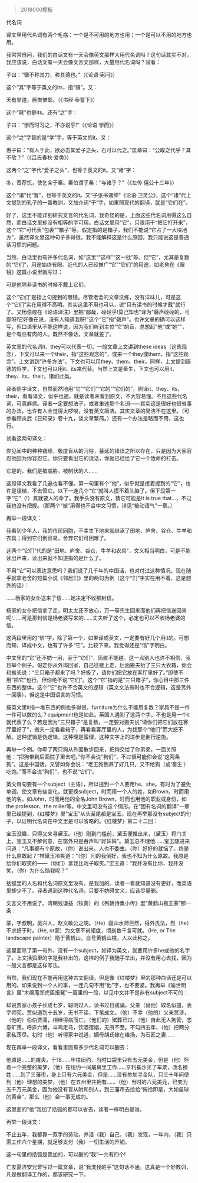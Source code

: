 # 
> 2018000模板



代名词


译文里用代名词有两个毛病：一个是不可用的地方也用；一个是可以不用的地方也用。

我常常自问，我们的白话文有一天会像英文那样大用代名词吗？这句话其实不对，我应该说，白话文有一天会像文言文那样，大量用代名词吗？试看：





子曰：“骥不称其力，称其德也。”（《论语·宪问》）





这个“其”字等于英文的its，指“骥”。又：





天有显道，厥类惟彰。（《书经·泰誓下》）





这个“厥”也是its。还有“之”字：





子曰：“学而时习之，不亦说乎!”（《论语·学而》）





这个“之”字替的是“学”字，等于英文的it。又：





惠子曰：“有人于此，欲必击其爱子之头，石可以代之。”匡章曰：“公取之代乎？其不欤？”（《吕氏春秋·爱类》）





这两个“之”字代“爱子之头”，也等于英文的it。又“诸”字：





冬，晋荐饥，使乞籴于秦。秦伯谓子桑：“与诸乎？”（《左传·僖公十三年》）





这个“诸”代“晋”，也等于英文的it。又“子张书诸绅”《论语·卫灵公》，这个“诸”代上文提到的孔子的一番教训，又加介词“于”字，如果照现代的翻译，就是“它们在”。

好了，这里不能详细研究文言的代名词，我奇怪的是，上面这些代名词用得这么自然，而白话文里却没有相等的字可用。白话文里用“它”，只限用于“把它打开来”，这个“它”可代表“包裹”“箱子”等。假定指的是箱子，我们不能说“它占了一大块地方”，虽然译文里这种句子多得很。我不能解释这是什么原因，我只能说这是普通话习惯的问题。

当然，白话里也有许多代名词，如“这里”“这样”“这一批”等。但“它”，尤其是复数的“它们”，用途始终有限。近代的人已经推广“它”“它们”的用途，如老舍在《眼镜》这篇小说里就写过：





可是他除非读书的时候不戴上它们。





这个“它们”是指上句提到的眼镜。尽管老舍的文章洗练，没有洋味儿，可是这个“它们”实在用得不高明。其实这里不用也可以，说“只有读书的时候才戴”就行了。又杨伯峻在《论语译注》里把“鄙哉，硁硁乎!莫己知也”译为“磬声硁硁的，可鄙呀!它好像在说，没有人知道我呀!”这个“它”指“磬声”。也许文章的确可以这样写，但口语里从不能这样说，因为我们听到主位“它”的音，总想起“他”或“她””，是个有血有肉的人。既然不像话，文章就差了。

英文里的代名词it、they可以代表一切。一段文章上文讲到these ideas（这些观念），下文可以来一个their，指“这些观念的”，或来一个they或them，指“这些观念”。上文讲到“许多方法”，下文也可以用they、them、their。同样，上文提到康德的哲学，下文也可以用it、its来代替。当然上文是畜生，下文也可以用it、they、its、their，诸如此类。

译者照字译文，自然而然地用“它”“它们”“它的”“它们的”，照译it、they、its、their，看看译文，似乎也通，就是读者未看到原文，不大容易懂。不用这些代名词，可真麻烦。译者一定要想法子，或者重述那个名词——其实这是很好也很省事的办法，也许有人会觉得太啰唆，没有英文简洁。其实文章的简洁不在这里。（可参看顾炎武《日知录》卷十九，谈文章繁简。）还有一个办法是略而不用，这也行。

试看这两句译文：





你见闻中的种种聋瞆，极度盲从的习俗，蔓延的错误之所以存在，只是因为大家容忍他因为你容忍它。你只要看出它的谎话，你就已经给了它一个致命的打击。

它是的，我们是被威胁，被制伏的人……





这段译文我看了几遍也看不懂。第一句里有个“他”，似乎就是接着提到的“它”，也许是误植，不去管它。以下一连几个“它”就叫人摸不着头脑了。但下段第一字“它”（!）真就要人的命了。我手头没有原文，猜它可能是It is true that...，不过我也没有把握。（那两个“被”用得也不合中文习惯，详见“被动语气”一章。）

再举一段译文：





我看到少年人，我的市民同胞，不幸生下地来就继承了田地、庐舍、谷仓、牛羊和农具；得到它们倒容易，舍弃它们可困难了。





这两个“它们”代的是“田地、庐舍、谷仓、牛羊和农具”，文义相当明白，可是不能读出声来，读出来就不知道指的是什么了。

不用“它”可以表达意思吗？我们说了几千年的中国话，也对付过这种情况。现在随手就拿老舍的短篇小说《邻居们》里的两句为例（这个“们”字实在用不着，这是题外的话）：





……杨家的女仆送来了信……她决定不收那封信。

杨家的女仆把信拿了走，明太太还不放心，万一等先生回来而他们再把信送回来呢!……可是那封信是杨老婆写来的……丈夫听了这个，必定也可以不收杨老婆的信。





这两段里用的“信”字，除了第一个，如果译成英文，一定要有好几个用it的。可想而知，译成中文，也有了许多“它”。比较下来。我觉得还是“信”字明白。

中文里的“它”还不妨一用，至于“它们”，简直不能碰。这一点别人也许不相信，我且举个例子。假定你从外埠回家，自己往楼上走，后面搬夫抬了三只大衣箱，你会和搬夫说：“三只箱子都来了吗？好极了，请你们把它放在客厅里好了。”即使不用“把它”也行。但你绝不说“它们”。这个“它”指的是“三只箱子”，你心目中那三件东西的整体。这个“它”也许不合英文的逻辑（英文文法有时也不合逻辑，这是另外一回事），但这是中国语言的习惯。

按英文里it指一堆东西的例也多得很。furniture为什么不能用复数？家具不是一件一件可以数的么？equipment也是如此。英国人遇到了这两个字，不也是用一个it就代表了么？若是因为“三只箱子”是复数，一定要对搬夫说“请你们把它们放在客厅里好了”，搬夫一定看看箱子，再看看客厅里的人，为找那个“他们”而大惑不解。这种逻辑是伪逻辑，这种理是蛮理，这种文字上的进步是倒行逆施。

再举一个例。你牵了两只狗从外面散步回来，把狗交给了你弟弟，一面关照他：“把狗带到后面院子里去吧。”你不会说“狗们”，不过很可能你会说“这两条狗”。这是中国话。又譬如你会说：“老王狗倒养了好几只，又不给狗（或‘畜生’）吃饱。”而不会说“狗们”，也不说“它们”。

英文每句要有一个subject（主语），所以提到一个人要用he、she。有时为了避免单调，使文章有些变化，就更换subject，时而用一个人的姓，如Brown，时而用他的名，如John，时而用他的全名John Brown，时而也用他的职业或身份，如the professor、the miller等。中文里可没有这个情形。在“固有名词的翻译”一章里已经提到，《红楼梦》里“宝玉”从头至尾都是宝玉。现在再举那没有subject的句子，以证明代名词在中文里是可以省略的。《红楼梦》第二十二回：





宝玉没趣，只得又来寻黛玉。（他）刚到门槛前，黛玉便推出来，（黛玉）将门关上。宝玉又不解何意，在窗外只是吞声叫“好妹妹”。黛玉总不理他……宝玉随进来问道：“凡事都有个原故，（你）说出来，人也不委曲。（你）好好的就恼了，终是什么原故起？”林黛玉冷笑道：“（你）问的我倒好，我也不知为什么原故。我原是给你们取笑的——（你们）拿我比戏子取笑。”宝玉道：“我并没有比你，我并没笑，（你）为什么恼我呢？”





括弧里的人名和代名词原文里没有，是我加的。读者一看就知道没有更好，而英语里却少不了。译者遇到这种代名词，只要不妨碍文义，应该尽量删。

文言文不用说了。清朝钱谦益（牧斋）的《列朝诗集小传》里“黄鹤山樵王蒙”那一条：





蒙，字叔明，吴兴人，赵文敏公之甥。（He）画山水师巨然，得外氏法，然（he）不求妍于时。（He, or蒙）为文章不尚矩度，顷刻数千言可就。（He, or The landscape painter）隐于黄鹤山，自号黄鹤山樵，人以此称之。





这里面除了第一句外，没有一个subject，如译为英文，就要用许多he或他的名字了。上文括弧里的字是我补出的，这样的例子我随手举出，并没有用心去找，因为一般文言都是这样写法。

当然，我们现在不能再用这种古文翻译，但是像《红楼梦》里的那种白话还是可以用的。如果说到一个人的事，一连几句不用“他”字，也不要紧。我再举《喻世明言》里“木绵庵郑虎臣报冤”一篇里的一段，以见中文并不是非有subject不可的：





却说贾家小孩子长成七岁，聪明过人，读书过日成诵。父亲（替他）取名似道，表字师宪。贾似道到十五岁，无书不读，下笔成文。（他）不幸（他的）父亲贾涉，（他的）伯伯贾濡，相继得病而亡。（他们的）殡葬已过。（他）自此无人拘管，恣意旷荡，呼庐六博，斗鸡走马，饮酒宿娼，无所不至。不勾四五年，（他）把两分家私荡尽。初时（他）听得家中说道，嫡母胡氏嫁在维扬，为石匠之妻……





现在再举一段译文，看看里面有多少代名词可以删去：





他原是……的屠夫，于18……年往纽约，当时口袋里只有五元美金，但是（他）怀着一个完整的美梦，（他）在纽约一间屠房里工作……亨利基沙买了车票，改名换姓……到了三藩市，身上只有六元美金，但是……没有参加寻金队，只三十年间便到（他）理想的美梦，（他）在五州里共拥有……（他）当时的六元美元，已变为五千万元美金，因为他没有盲从附和别人，到三藩市去捡拾“俯拾即是，大如垒球的黄金”，那么（他）会一事无成的。





这里面的“他”我加了括弧的都可以省去，读者一样明白是谁。

再举一段译文：





不止五年，我都靠一双手的劳动，养活（我）自己，（我）发现，一年内，（我）只需工作六个星期，就足够支付（我）一切生活的开销。





这一句里的括弧是我加的，可以删的“我”一共有四个!

亡友夏济安兄曾写过一篇文章，说“我洗我的手”这句话不通。这真是一个好教训，凡是做翻译工作的，都该研究一下。


